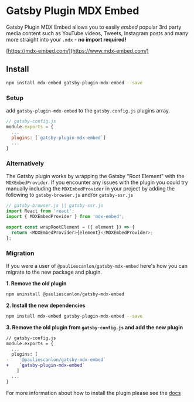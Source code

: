 # Gatsby Plugin MDX Embed

Gatsby Plugin MDX Embed allows you to easily _embed_ popular 3rd party media content such as YouTube videos, Tweets,
Instagram posts and many more straight into your `.mdx` - **no import required!**

[https://mdx-embed.com/](https://www.mdx-embed.com/)

## Install

```sh
npm install mdx-embed gatsby-plugin-mdx-embed --save
```

### Setup

add `gatsby-plugin-mdx-embed` to the `gatsby.config.js` plugins array.

```javascript
// gatsby-config.js
module.exports = {
  ...
  plugins: [`gatsby-plugin-mdx-embed`]
  ...
}
```

### Alternatively

The Gatsby plugin works by wrapping the Gatsby "Root Element" with the `MDXEmbedProvider`. If you encounter any issues
with the plugin you could try manually including the `MDXEmbedProvider` in your project by adding the following to
`gatsby-browser.js` and/or `gatsby-ssr.js`

```javascript
// gatsby-browser.js || gatsby-ssr.js
import React from 'react';
import { MDXEmbedProvider } from 'mdx-embed';

export const wrapRootElement = ({ element }) => {
  return <MDXEmbedProvider>{element}</MDXEmbedProvider>;
};
```

### Migration

If you were a user of `@pauliescanlon/gatsby-mdx-embed` here's how you can migrate to the new package and plugin.

**1. Remove the old plugin**

```sh
npm uninstall @pauliescanlon/gatsby-mdx-embed
```

**2. Install the new dependencies**

```sh
npm install mdx-embed gatsby-plugin-mdx-embed --save
```

**3. Remove the old plugin from `gatsby-config.js` and add the new plugin**

```diff
// gatsby-config.js
module.exports = {
  ...
  plugins: [
-    `@pauliescanlon/gatsby-mdx-embed`
+    `gatsby-plugin-mdx-embed`
    ]
  ...
}
```

For more information about how to install the plugin please see the
[docs](https://www.mdx-embed.com/?path=/docs/gatsby-plugin--page)
